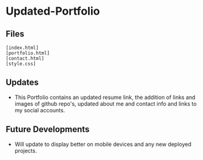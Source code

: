 # Updated-Portfolio

## Files
    [index.html]
    [portfolio.html]
    [contact.html]
    [style.css]

## Updates
* This Portfolio contains an updated resume link, the addition of links and images of github repo's, updated about me and contact info and links to my social accounts.

## Future Developments
* Will update to display better on mobile devices and any new deployed projects.
